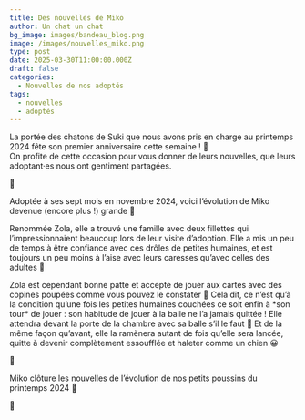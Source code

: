 ```yaml
---
title: Des nouvelles de Miko
author: Un chat un chat
bg_image: images/bandeau_blog.png
image: /images/nouvelles_miko.png
type: post
date: 2025-03-30T11:00:00.000Z
draft: false
categories:
  - Nouvelles de nos adoptés
tags:
  - nouvelles
  - adoptés
---
```

La portée des chatons de Suki que nous avons pris en charge au printemps 2024 fête son premier anniversaire cette semaine ! 🎂  <br>
On profite de cette occasion pour vous donner de leurs nouvelles, que leurs adoptant·es nous ont gentiment partagées.

💌 

Adoptée à ses sept mois en novembre 2024, voici l’évolution de Miko devenue (encore plus !) grande 🥹

Renommée Zola, elle a trouvé une famille avec deux fillettes qui l’impressionnaient beaucoup lors de leur visite d’adoption. Elle a mis un peu de temps à être confiance avec ces drôles de petites humaines, et est toujours un peu moins à l’aise avec leurs caresses qu’avec celles des adultes 🐣

Zola est cependant bonne patte et accepte de jouer aux cartes avec des copines poupées comme vous pouvez le constater 🥲
Cela dit, ce n’est qu’à la condition qu’une fois les petites humaines couchées ce soit enfin à \*son tour\* de jouer : son habitude de jouer à la balle ne l’a jamais quittée ! Elle attendra devant la porte de la chambre avec sa
balle s’il le faut 🫡 Et de la même façon qu’avant, elle la ramènera autant de fois qu’elle sera lancée, quitte à devenir complètement essoufflée et haleter comme un chien 😀

💌

Miko clôture les nouvelles de l’évolution de nos petits poussins du printemps 2024 🌸

🐾
